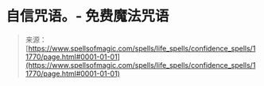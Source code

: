 <!--yml

分类：未分类

日期：2024年06月12日 18:49:12

-->

# 自信咒语。- 免费魔法咒语

> 来源：[https://www.spellsofmagic.com/spells/life_spells/confidence_spells/11770/page.html#0001-01-01](https://www.spellsofmagic.com/spells/life_spells/confidence_spells/11770/page.html#0001-01-01)
